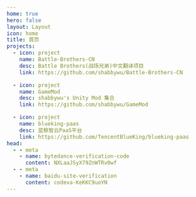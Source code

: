 ```yaml
---
home: true
hero: false
layout: Layout
icon: home
title: 首页
projects:
  - icon: project
    name: Battle-Brothers-CN
    desc: Battle Brothers(战场兄弟)中文翻译项目
    link: https://github.com/shabbywu/Battle-Brothers-CN

  - icon: project
    name: GameMod
    desc: shabbywu's Unity Mod 集合
    link: https://github.com/shabbywu/GameMod

  - icon: project
    name: blueking-paas
    desc: 蓝鲸智云PaaS平台
    link: https://github.com/TencentBlueKing/blueking-paas
head:
  - - meta
    - name: bytedance-verification-code
      content: NXLaaJSyX79ZnWTRv0wf
  - - meta
    - name: baidu-site-verification
      content: codeva-KeKKC9uoYN
---
```

